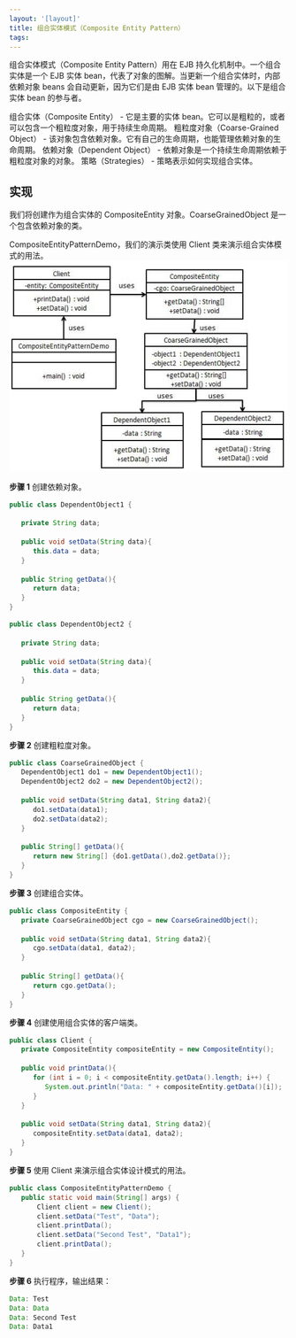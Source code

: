 ```yaml
---
layout: '[layout]'
title: 组合实体模式（Composite Entity Pattern）
tags:
---
```



组合实体模式（Composite Entity Pattern）用在 EJB 持久化机制中。一个组合实体是一个 EJB 实体 bean，代表了对象的图解。当更新一个组合实体时，内部依赖对象 beans 会自动更新，因为它们是由 EJB 实体 bean 管理的。以下是组合实体 bean 的参与者。

组合实体（Composite Entity） - 它是主要的实体 bean。它可以是粗粒的，或者可以包含一个粗粒度对象，用于持续生命周期。
粗粒度对象（Coarse-Grained Object） - 该对象包含依赖对象。它有自己的生命周期，也能管理依赖对象的生命周期。
依赖对象（Dependent Object） - 依赖对象是一个持续生命周期依赖于粗粒度对象的对象。
策略（Strategies） - 策略表示如何实现组合实体。

## 实现

我们将创建作为组合实体的 CompositeEntity 对象。CoarseGrainedObject 是一个包含依赖对象的类。

CompositeEntityPatternDemo，我们的演示类使用 Client 类来演示组合实体模式的用法。
![](resource/compositeentity_pattern_uml_diagram.jpg)

**步骤 1**
创建依赖对象。
```java
public class DependentObject1 {
   
   private String data;
 
   public void setData(String data){
      this.data = data; 
   } 
 
   public String getData(){
      return data;
   }
}
```
```java
public class DependentObject2 {
   
   private String data;
 
   public void setData(String data){
      this.data = data; 
   } 
 
   public String getData(){
      return data;
   }
}
```
**步骤 2**
创建粗粒度对象。
```java
public class CoarseGrainedObject {
   DependentObject1 do1 = new DependentObject1();
   DependentObject2 do2 = new DependentObject2();
 
   public void setData(String data1, String data2){
      do1.setData(data1);
      do2.setData(data2);
   }
 
   public String[] getData(){
      return new String[] {do1.getData(),do2.getData()};
   }
}
```
**步骤 3**
创建组合实体。
```java
public class CompositeEntity {
   private CoarseGrainedObject cgo = new CoarseGrainedObject();
 
   public void setData(String data1, String data2){
      cgo.setData(data1, data2);
   }
 
   public String[] getData(){
      return cgo.getData();
   }
}
```
**步骤 4**
创建使用组合实体的客户端类。
```java
public class Client {
   private CompositeEntity compositeEntity = new CompositeEntity();
 
   public void printData(){
      for (int i = 0; i < compositeEntity.getData().length; i++) {
         System.out.println("Data: " + compositeEntity.getData()[i]);
      }
   }
 
   public void setData(String data1, String data2){
      compositeEntity.setData(data1, data2);
   }
}
```
**步骤 5**
使用 Client 来演示组合实体设计模式的用法。
```java
public class CompositeEntityPatternDemo {
   public static void main(String[] args) {
       Client client = new Client();
       client.setData("Test", "Data");
       client.printData();
       client.setData("Second Test", "Data1");
       client.printData();
   }
}
```
**步骤 6**
执行程序，输出结果：
```java
Data: Test
Data: Data
Data: Second Test
Data: Data1
```